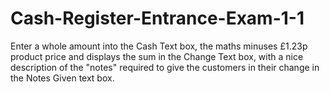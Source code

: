 # Cash-Register-Entrance-Exam-1-1 

Enter a whole amount into the Cash Text box, the maths minuses £1.23p product price and displays the sum in the Change Text box, with a nice description of the "notes" required to give the customers in their change in the Notes Given text box.
